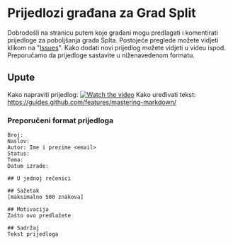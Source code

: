 # Prijedlozi građana za Grad Split

Dobrodošli na stranicu putem koje građani mogu predlagati i komentirati prijedloge za poboljšanja grada Splta. Postojeće preglede možete vidjeti klikom na "[Issues](https://github.com/gradsplit/prijedlozi/issues)". Kako dodati novi prijedlog možete vidjeti u videu ispod. Preporučamo da prijedloge sastavite u niženavedenom formatu.

## Upute
Kako napraviti prijedlog: [![Watch the video](https://img.youtube.com/vi/-tRiirsV3vY/maxresdefault.jpg)](https://youtu.be/-tRiirsV3vY)
Kako uređivati tekst: https://guides.github.com/features/mastering-markdown/

### Preporučeni format prijedloga
```
Broj: 
Naslov: 
Autor: Ime i prezime <email>
Status: 
Tema: 
Datum izrade:

## U jednoj rečenici

## Sažetak
[maksimalno 500 znakova]

## Motivacija
Zašto ovo predlažete

## Sadržaj
Tekst prijedloga
```
